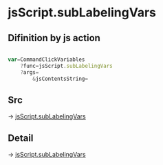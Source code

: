 # jsScript.subLabelingVars

## Difinition by js action

```js.js

var=CommandClickVariables
	?func=jsScript.subLabelingVars
	?args=
		&jsContentsString=
```

## Src

-> [jsScript.subLabelingVars](https://github.com/puutaro/CommandClick/blob/master/app/src/main/java/com/puutaro/commandclick/fragment_lib/terminal_fragment/js_interface/edit/JsScript.kt#L44)

## Detail

-> [jsScript.subLabelingVars](https://github.com/puutaro/CommandClick/blob/master/md/developer/js_interface/details/edit/JsScript/subLabelingVars.md)

